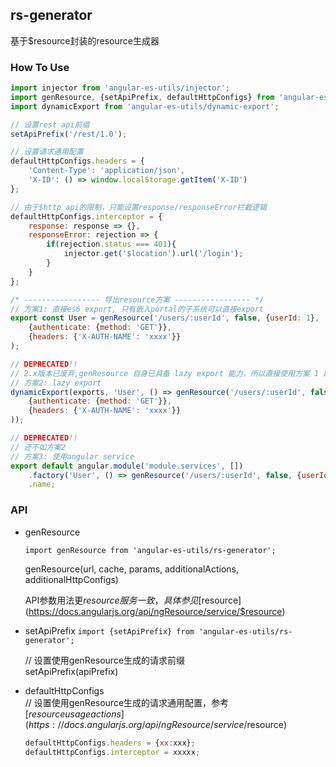 ## rs-generator
基于$resource封装的resource生成器

### How To Use

```js
import injector from 'angular-es-utils/injector';
import genResource, {setApiPrefix, defaultHttpConfigs} from 'angular-es-utils/rs-generator';
import dynamicExport from 'angular-es-utils/dynamic-export';

// 设置rest api前缀
setApiPrefix('/rest/1.0');

// 设置请求通用配置
defaultHttpConfigs.headers = { 
	'Content-Type': 'application/json',
	'X-ID': () => window.localStorage.getItem('X-ID')
};

// 由于$http api的限制，只能设置response/responseError拦截逻辑
defaultHttpConfigs.interceptor = {
	response: response => {},
	responseError: rejection => {
		if(rejection.status === 401){
			injector.get('$location').url('/login');
		}
	}
};

/* ----------------- 导出resource方案 ----------------- */
// 方案1: 直接es6 export, 只有嵌入portal的子系统可以直接export
export const User = genResource('/users/:userId', false, {userId: 1}, 
	{authenticate: {method: 'GET'}},
	{headers: {'X-AUTH-NAME': 'xxxx'}}
);

// DEPRECATED!!
// 2.x版本已废弃,genResource 自身已具备 lazy export 能力，所以直接使用方案 1 即可
// 方案2: lazy export
dynamicExport(exports, 'User', () => genResource('/users/:userId', false, {userId: 1}, 
	{authenticate: {method: 'GET'}},
	{headers: {'X-AUTH-NAME': 'xxxx'}}
));

// DEPRECATED!!
// 还不如方案2
// 方案3: 使用angular service
export default angular.module('module.services', [])
	.factory('User', () => genResource('/users/:userId', false, {userId: 1}))
	.name;
```

### API 


* genResource

	`import genResource from 'angular-es-utils/rs-generator';`

	genResource(url, cache, params, additionalActions, additionalHttpConfigs)

	API参数用法更$resource服务一致，具体参见 [$resource](https://docs.angularjs.org/api/ngResource/service/$resource)

* setApiPrefix
	`import {setApiPrefix} from 'angular-es-utils/rs-generator';`

	// 设置使用genResource生成的请求前缀  
	setApiPrefix(apiPrefix)

* defaultHttpConfigs  
	// 设置使用genResource生成的请求通用配置，参考 [$resource usage actions](https://docs.angularjs.org/api/ngResource/service/$resource)  
	
	```js
	defaultHttpConfigs.headers = {xx:xxx};  
	defaultHttpConfigs.interceptor = xxxxx;
	```
	


